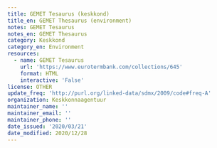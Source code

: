 ```yaml
---
title: GEMET Tesaurus (keskkond)
title_en: GEMET Thesaurus (environment)
notes: GEMET Tesaurus
notes_en: GEMET Thesaurus
category: Keskkond
category_en: Environment
resources:
  - name: GEMET Tesaurus
    url: 'https://www.eurotermbank.com/collections/645'
    format: HTML
    interactive: 'False'
license: OTHER
update_freq: 'http://purl.org/linked-data/sdmx/2009/code#freq-A'
organization: Keskkonnaagentuur
maintainer_name: ''
maintainer_email: ''
maintainer_phone: ''
date_issued: '2020/03/21'
date_modified: 2020/12/28
---
```

